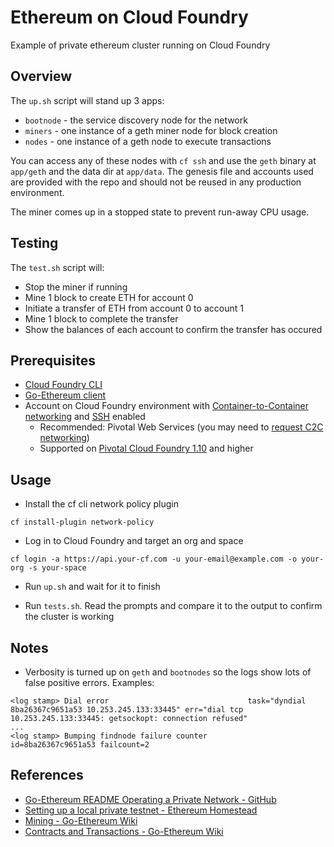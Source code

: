 # Ethereum on Cloud Foundry

Example of private ethereum cluster running on Cloud Foundry

## Overview

The `up.sh` script will stand up 3 apps:

* `bootnode` - the service discovery node for the network
* `miners` - one instance of a geth miner node for block creation
* `nodes` - one instance of a geth node to execute transactions

You can access any of these nodes with `cf ssh` and use the `geth` binary at `app/geth` and the data dir at `app/data`. The genesis file and accounts used are provided with the repo and should not be reused in any production environment.

The miner comes up in a stopped state to prevent run-away CPU usage.

## Testing

The `test.sh` script will:

* Stop the miner if running
* Mine 1 block to create ETH for account 0
* Initiate a transfer of ETH from account 0 to account 1
* Mine 1 block to complete the transfer
* Show the balances of each account to confirm the transfer has occured 

## Prerequisites

* [Cloud Foundry CLI](https://github.com/cloudfoundry/cli)
* [Go-Ethereum client](https://geth.ethereum.org/downloads/)
* Account on Cloud Foundry environment with [Container-to-Container networking](https://docs.pivotal.io/pivotalcf/1-10/concepts/understand-cf-networking.html) and [SSH](https://docs.pivotal.io/pivotalcf/1-10/opsguide/config-ssh.html) enabled
  * Recommended: Pivotal Web Services (you may need to [request C2C networking](mailto:support@run.pivotal.io?subject=Access%20to%20Container%20Networking%20on%20PWS&body=Can%20I%20please%20get%20access%20to%20Container%20Networking%20stack%20on%20PWS%3F%20Thank%20you.))
  * Supported on [Pivotal Cloud Foundry 1.10](https://docs.pivotal.io/pivotalcf/1-10/pcf-release-notes/index.html) and higher

## Usage

* Install the cf cli network policy plugin
```
cf install-plugin network-policy
```

* Log in to Cloud Foundry and target an org and space
```
cf login -a https://api.your-cf.com -u your-email@example.com -o your-org -s your-space
```

* Run `up.sh` and wait for it to finish

* Run `tests.sh`. Read the prompts and compare it to the output to confirm the cluster is working


## Notes

* Verbosity is turned up on `geth` and `bootnodes` so the logs show lots of false positive errors. Examples:
```
<log stamp> Dial error                               task="dyndial 8ba26367c9651a53 10.253.245.133:33445" err="dial tcp 10.253.245.133:33445: getsockopt: connection refused"
...
<log stamp> Bumping findnode failure counter         id=8ba26367c9651a53 failcount=2
```

## References

* [Go-Ethereum README Operating a Private Network - GitHub](https://github.com/ethereum/go-ethereum#operating-a-private-network)
* [Setting up a local private testnet - Ethereum Homestead](http://ethdocs.org/en/latest/network/test-networks.html#setting-up-a-local-private-testnet)
* [Mining - Go-Ethereum Wiki](https://github.com/ethereum/go-ethereum/wiki/Mining)
* [Contracts and Transactions - Go-Ethereum Wiki](https://github.com/ethereum/go-ethereum/wiki/Contracts-and-Transactions)
